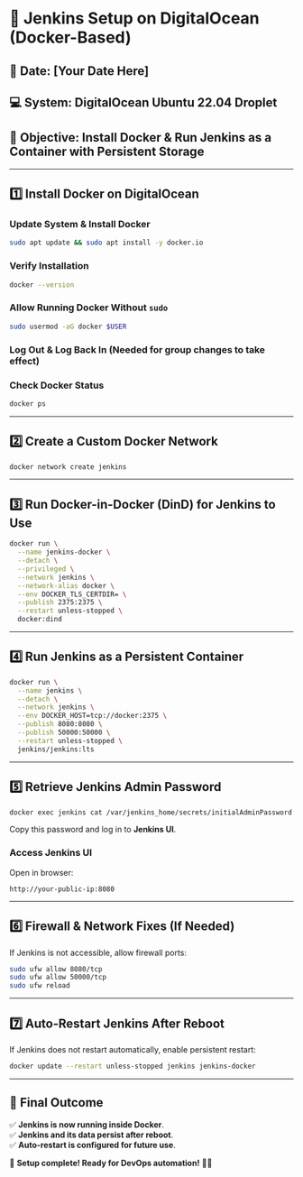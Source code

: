 # 🚀 Jenkins Setup on DigitalOcean (Docker-Based)

## 📅 Date: [Your Date Here]
## 💻 System: DigitalOcean Ubuntu 22.04 Droplet
## 🎯 Objective: Install Docker & Run Jenkins as a Container with Persistent Storage

---

## **1️⃣ Install Docker on DigitalOcean**

### **Update System & Install Docker**
```sh
sudo apt update && sudo apt install -y docker.io
```

### **Verify Installation**
```sh
docker --version
```

### **Allow Running Docker Without `sudo`**
```sh
sudo usermod -aG docker $USER
```

### **Log Out & Log Back In** (Needed for group changes to take effect)

### **Check Docker Status**
```sh
docker ps
```

---

## **2️⃣ Create a Custom Docker Network**
```sh
docker network create jenkins
```

---

## **3️⃣ Run Docker-in-Docker (DinD) for Jenkins to Use**
```sh
docker run \
  --name jenkins-docker \
  --detach \
  --privileged \
  --network jenkins \
  --network-alias docker \
  --env DOCKER_TLS_CERTDIR= \
  --publish 2375:2375 \
  --restart unless-stopped \
  docker:dind
```

---

## **4️⃣ Run Jenkins as a Persistent Container**
```sh
docker run \
  --name jenkins \
  --detach \
  --network jenkins \
  --env DOCKER_HOST=tcp://docker:2375 \
  --publish 8080:8080 \
  --publish 50000:50000 \
  --restart unless-stopped \
  jenkins/jenkins:lts
```

---

## **5️⃣ Retrieve Jenkins Admin Password**
```sh
docker exec jenkins cat /var/jenkins_home/secrets/initialAdminPassword
```
Copy this password and log in to **Jenkins UI**.

### **Access Jenkins UI**
Open in browser:
```
http://your-public-ip:8080
```

---

## **6️⃣ Firewall & Network Fixes (If Needed)**

If Jenkins is not accessible, allow firewall ports:
```sh
sudo ufw allow 8080/tcp
sudo ufw allow 50000/tcp
sudo ufw reload
```

---

## **7️⃣ Auto-Restart Jenkins After Reboot**
If Jenkins does not restart automatically, enable persistent restart:
```sh
docker update --restart unless-stopped jenkins jenkins-docker
```

---

## **🎯 Final Outcome**
✅ **Jenkins is now running inside Docker**.  
✅ **Jenkins and its data persist after reboot**.  
✅ **Auto-restart is configured for future use**.  

🚀 **Setup complete! Ready for DevOps automation!** 🎯🔥

